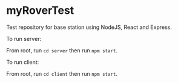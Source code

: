 # myRoverTest
Test repository for base station using NodeJS, React and Express.

To run server:

From root, run `cd server` then run `npm start`.

To run client:

From root, run `cd client` then run `npm start`.
